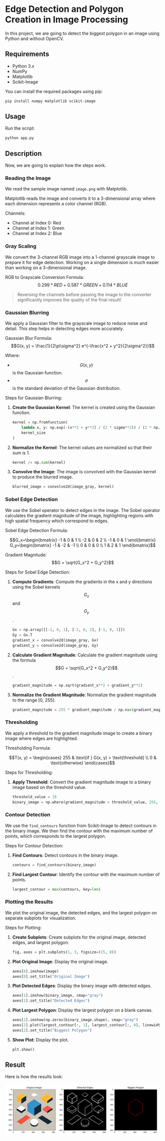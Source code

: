 # Edge Detection and Polygon Creation in Image Processing
In this project, we are going to detect the biggest polygon in an image using Python and without OpenCV.

## Requirements

- Python 3.x
- NumPy
- Matplotlib
- Scikit-Image

You can install the required packages using pip:
```bash
pip install numpy matplotlib scikit-image
```

## Usage
Run the script:
```bash
python app.py
```

## Description
Now, we are going to explain how the steps work.

### Reading the Image
We read the sample image named `image.png` with Matplotlib.

Matplotlib reads the image and converts it to a 3-dimensional array where each dimension represents a color channel (RGB).

Channels:
- Channel at Index 0: Red
- Channel at Index 1: Green
- Channel at Index 2: Blue

### Gray Scaling
We convert the 3-channel RGB image into a 1-channel grayscale image to prepare it for edge detection. Working on a single dimension is much easier than working on a 3-dimensional image.

RGB to Grayscale Conversion Formula: $$0.299 * RED + 0.587 * GREEN + 0.114 * BLUE$$

> Reversing the channels before passing the image to the converter significantly improves the quality of the final result!

### Gaussian Blurring
We apply a Gaussian filter to the grayscale image to reduce noise and detail. This step helps in detecting edges more accurately.

Gaussian Blur Formula:
$$G(x, y) = \frac{1}{2\pi\sigma^2} e^{-\frac{x^2 + y^2}{2\sigma^2}}$$

Where:
- $$G(x, y)$$ is the Gaussian function.
- $$\sigma$$ is the standard deviation of the Gaussian distribution.

Steps for Gaussian Blurring:
1. **Create the Gaussian Kernel**: The kernel is created using the Gaussian function.
    ```python
    kernel = np.fromfunction(
        lambda x, y: np.exp(-(x**2 + y**2) / (2 * sigma**2)) / (2 * np.pi * sigma**2),
        kernel_size
    )
    ```
2. **Normalize the Kernel**: The kernel values are normalized so that their sum is 1.
    ```python
    kernel /= np.sum(kernel)
    ```
3. **Convolve the Image**: The image is convolved with the Gaussian kernel to produce the blurred image.
    ```python
    blurred_image = convolve2d(image_gray, kernel)
    ```

### Sobel Edge Detection
We use the Sobel operator to detect edges in the image. The Sobel operator calculates the gradient magnitude of the image, highlighting regions with high spatial frequency which correspond to edges.

Sobel Edge Detection Formula:
```math
G_x=\begin{bmatrix} -1 & 0 & 1 \\ -2 & 0 & 2 \\ -1 & 0 & 1 \end{bmatrix}
G_y=\begin{bmatrix} -1 & -2 & -1 \\ 0 & 0 & 0 \\ 1 & 2 & 1 \end{bmatrix}
```

Gradient Magnitude:
$$G = \sqrt{G_x^2 + G_y^2}$$

Steps for Sobel Edge Detection:
1. **Compute Gradients**: Compute the gradients in the x and y directions using the Sobel kernels $$G_x$$ and $$G_y$$.
    ```python
    Gx = np.array([[-1, 0, 1], [-2, 0, 2], [-1, 0, 1]])
    Gy = Gx.T
    gradient_x = convolve2d(image_gray, Gx)
    gradient_y = convolve2d(image_gray, Gy)
    ```
2. **Calculate Gradient Magnitude**: Calculate the gradient magnitude using the formula $$G = \sqrt{G_x^2 + G_y^2}$$.
    ```python
    gradient_magnitude = np.sqrt(gradient_x**2 + gradient_y**2)
    ```
3. **Normalize the Gradient Magnitude**: Normalize the gradient magnitude to the range [0, 255].
    ```python
    gradient_magnitude = 255 * gradient_magnitude / np.max(gradient_magnitude)
    ```

### Thresholding
We apply a threshold to the gradient magnitude image to create a binary image where edges are highlighted.

Thresholding Formula:
```math
T(x, y) = \begin{cases} 
255 & \text{if } G(x, y) > \text{threshold} \\
0 & \text{otherwise}
\end{cases}
```

Steps for Thresholding:
1. **Apply Threshold**: Convert the gradient magnitude image to a binary image based on the threshold value.
    ```python
    threshold_value = 10
    binary_image = np.where(gradient_magnitude > threshold_value, 255, 0)
    ```

### Contour Detection
We use the `find_contours` function from Scikit-Image to detect contours in the binary image. We then find the contour with the maximum number of points, which corresponds to the largest polygon.

Steps for Contour Detection:
1. **Find Contours**: Detect contours in the binary image.
    ```python
    contours = find_contours(binary_image)
    ```
2. **Find Largest Contour**: Identify the contour with the maximum number of points.
    ```python
    largest_contour = max(contours, key=len)
    ```

### Plotting the Results
We plot the original image, the detected edges, and the largest polygon on separate subplots for visualization.

Steps for Plotting:
1. **Create Subplots**: Create subplots for the original image, detected edges, and largest polygon.
    ```python
    fig, axes = plt.subplots(1, 3, figsize=(15, 8))
    ```
2. **Plot Original Image**: Display the original image.
    ```python
    axes[0].imshow(image)
    axes[0].set_title("Original Image")
    ```
3. **Plot Detected Edges**: Display the binary image with detected edges.
    ```python
    axes[1].imshow(binary_image, cmap="gray")
    axes[1].set_title("Detected Edges")
    ```
4. **Plot Largest Polygon**: Display the largest polygon on a blank canvas.
    ```python
    axes[2].imshow(np.zeros(binary_image.shape), cmap="gray")
    axes[2].plot(largest_contour[:, 1], largest_contour[:, 0], linewidth=1, color='red')
    axes[2].set_title("Biggest Polygon")
    ```
5. **Show Plot**: Display the plot.
    ```python
    plt.show()
    ```

## Result

Here is how the results look:

![Result](result.png)
